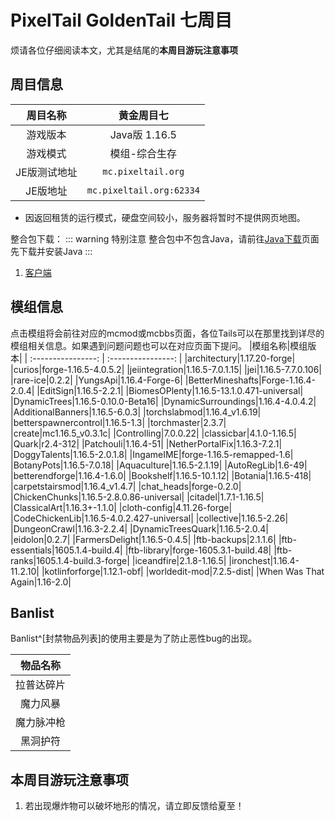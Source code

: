 # PixelTail GoldenTail 七周目

烦请各位仔细阅读本文，尤其是结尾的**本周目游玩注意事项**

## 周目信息

|周目名称|**黄金周目七**|
| :----------------: | :----------------: |
|游戏版本|Java版 1.16.5|
|游戏模式|模组-综合生存|
|JE版测试地址|`mc.pixeltail.org`|
|JE版地址|`mc.pixeltail.org:62334`|

* 因返回租赁的运行模式，硬盘空间较小，服务器将暂时不提供网页地图。


整合包下载：
::: warning 特别注意
整合包中不包含Java，请前往[Java下载](/java/)页面先下载并安装Java
:::

1. [客户端](https://oss.landnet.cloud/beehive%2F4%2FPixelTail-Gold7.zip)

## 模组信息
点击模组将会前往对应的mcmod或mcbbs页面，各位Tails可以在那里找到详尽的模组相关信息。如果遇到问题问题也可以在对应页面下提问。
|模组名称|模组版本|
| :----------------: | :----------------: |
|architectury|1.17.20-forge|
|curios|forge-1.16.5-4.0.5.2|
|jeiintegration|1.16.5-7.0.1.15|
|jei|1.16.5-7.7.0.106|
|rare-ice|0.2.2|
|YungsApi|1.16.4-Forge-6|
|BetterMineshafts|Forge-1.16.4-2.0.4|
|EditSign|1.16.5-2.2.1|
|BiomesOPlenty|1.16.5-13.1.0.471-universal|
|DynamicTrees|1.16.5-0.10.0-Beta16|
|DynamicSurroundings|1.16.4-4.0.4.2|
|AdditionalBanners|1.16.5-6.0.3|
|torchslabmod|1.16.4_v1.6.19|
|betterspawnercontrol|1.16.5-1.3|
|torchmaster|2.3.7|
|create|mc1.16.5_v0.3.1c|
|Controlling|7.0.0.22|
|classicbar|4.1.0-1.16.5|
|Quark|r2.4-312|
|Patchouli|1.16.4-51|
|NetherPortalFix|1.16.3-7.2.1|
|DoggyTalents|1.16.5-2.0.1.8|
|IngameIME|forge-1.16.5-remapped-1.6|
|BotanyPots|1.16.5-7.0.18|
|Aquaculture|1.16.5-2.1.19|
|AutoRegLib|1.6-49|
|betterendforge|1.16.4-1.6.0|
|Bookshelf|1.16.5-10.1.12|
|Botania|1.16.5-418|
|carpetstairsmod|1.16.4_v1.4.7|
|chat_heads|forge-0.2.0|
|ChickenChunks|1.16.5-2.8.0.86-universal|
|citadel|1.7.1-1.16.5|
|ClassicalArt|1.16.3+-1.1.0|
|cloth-config|4.11.26-forge|
|CodeChickenLib|1.16.5-4.0.2.427-universal|
|collective|1.16.5-2.26|
|DungeonCrawl|1.16.3-2.2.4|
|DynamicTreesQuark|1.16.5-2.0.4|
|eidolon|0.2.7|
|FarmersDelight|1.16.5-0.4.5|
|ftb-backups|2.1.1.6|
|ftb-essentials|1605.1.4-build.4|
|ftb-library|forge-1605.3.1-build.48|
|ftb-ranks|1605.1.4-build.3-forge|
|iceandfire|2.1.8-1.16.5|
|ironchest|1.16.4-11.2.10|
|kotlinforforge|1.12.1-obf|
|worldedit-mod|7.2.5-dist|
|When Was That Again|1.16-2.0|


## Banlist

Banlist^[封禁物品列表]的使用主要是为了防止恶性bug的出现。

|物品名称|
| :----------------: |
|拉普达碎片|
|魔力风暴|
|魔力脉冲枪|
|黑洞护符|


## 本周目游玩注意事项

1. 若出现爆炸物可以破坏地形的情况，请立即反馈给夏至！